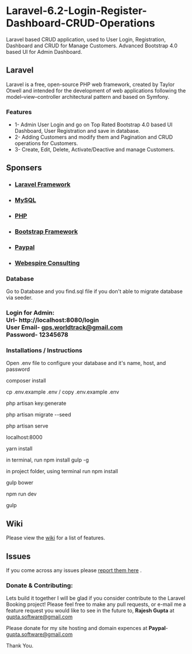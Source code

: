 # Laravel-6.2-Login-Register-Dashboard-CRUD-Operations
Laravel based CRUD application, used to User Login, Registration, Dashboard and CRUD for Manage Customers. Advanced Bootstrap 4.0 based UI for Admin Dashboard. <br>

##  Laravel

Laravel is a free, open-source PHP web framework, created by Taylor Otwell and intended for the development of web applications following the model–view–controller architectural pattern and based on Symfony. 

### Features 

* 1- Admin User Login and go on Top Rated Bootstrap 4.0 based UI Dashboard, User Registration and save in database.<br>
* 2- Adding Customers and modify them and Pagination and CRUD operations for Customers.<br>
* 3- Create, Edit, Delete, Activate/Deactive and manage Customers.<br>


## Sponsers

* ###  <a href="https://laravel.com/"> Laravel Framework </a>
* ###  <a href="https://www.mysql.com/"> MySQL </a>
* ###  <a href="https://www.php.net/"> PHP </a>
* ###  <a href="https://getbootstrap.com/"> Bootstrap Framework </a>
* ###  <a href="https://paypal.com/"> Paypal </a>
* ###  <a href="https://webespire.com"> Webespire Consulting </a>


### Database

Go to Database and you find.sql file if you don't able to migrate database via seeder.<br>

### Login for Admin:  <br> <b>Url</b>- http://localhost:8080/login </br> <b>User Email</b>- gps.worldtrack@gmail.com <br>  <b>Password</b>- 12345678  <br>

### Installations / Instructions

Open .env file to configure your database and it's name, host, and password<br>

composer install<br>

cp .env.example .env / copy .env.example .env<br>

php artisan key:generate<br>


php artisan migrate --seed<br>

php artisan serve<br>

localhost:8000<br>

yarn install<br>

in terminal, run npm install gulp -g<br>

in project folder, using terminal run npm install<br>

gulp bower<br>

npm run dev<br>

gulp<br>

## Wiki
Please view the [wiki](https://github.com/guptarajesh/Laravel-6.2-Login-Register-Dashboard-CRUD-Operations) for a list of features. <br>

## Issues
If you come across any issues please [report them here](https://github.com/guptarajesh/Laravel-6.2-Login-Register-Dashboard-CRUD-Operations) . <br>


###  Donate & Contributing:

Lets build it together I will be glad if you consider contribute to the Laravel Booking project! Please feel free to make any pull requests, or e-mail me a feature request you would like to see in the future to, <b>Rajesh Gupta</b> at gupta.software@gmail.com <br>
 
Please donate for my site hosting and domain expences at <b>Paypal</b>- gupta.software@gmail.com     <br>

Thank You.
